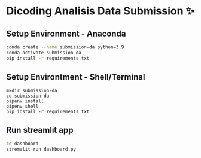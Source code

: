 # Dicoding Analisis Data Submission ✨

## Setup Environment - Anaconda

```bash
conda create --name submission-da python=3.9
conda activate submission-da
pip install -r requirements.txt
```

## Setup Environtment - Shell/Terminal

```
mkdir submission-da
cd submission-da
pipenv install
pipenv shell
pip install -r requirements.txt
```

## Run streamlit app

```bash
cd dashboard
stremalit run dashboard.py
```
